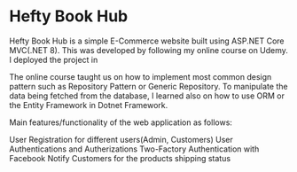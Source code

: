 # Hefty Book Hub

Hefty Book Hub is a simple E-Commerce website built using ASP.NET Core MVC(.NET 8). This was developed by following my online course on Udemy. I deployed the project in

The online course taught us on how to implement most common design pattern such as Repository Pattern or Generic Repository. To manipulate the data being fetched from the database, I learned also on how to use ORM or the Entity Framework in Dotnet Framework.

Main features/functionality of the web application as follows:

User Registration for different users(Admin, Customers)
User Authentications and Autherizations
Two-Factory Authentication with Facebook
Notify Customers for the products shipping status
